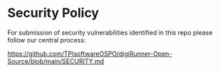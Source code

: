 # Security Policy

For submission of security vulnerabilities identified in this repo please follow our central process:

https://github.com/TPIsoftwareOSPO/digiRunner-Open-Source/blob/main/SECURITY.md